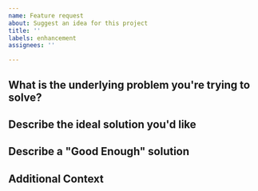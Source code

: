 ```yaml
---
name: Feature request
about: Suggest an idea for this project
title: ''
labels: enhancement
assignees: ''

---
```


## What is the underlying problem you're trying to solve?
<!--
By making this change, what are you hoping to improve?
Why would this change make the Gladia experience better?
Are there any current solutions that are inefficient or frustrating?
-->

## Describe the ideal solution you'd like
<!--
In the ideal scenario, there are more than enough resources to solve any problem. Describe what this solution would look like if the resources were available.
-->

## Describe a "Good Enough" solution
<!--
In a more realistic world, we have limited time and resources to solve a problem. Describe what a minimum viable solution would look like that still satisfies the requirements. Think about what is a must-have and what is a nice-to-have; now list out the must-haves. Is there an alternate solution that would work just as well?
-->

## Additional Context
<!--
Add in additional information that would help. Do you have links to similar solutions, screenshots of a problem, or mockups of a solution? 
-->
